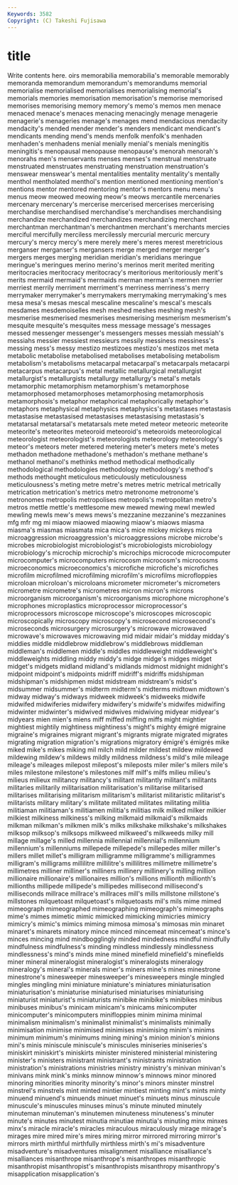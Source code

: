 ```yaml
---
Keywords: 3582 
Copyright: (C) Takeshi Fujisawa
---
```


# title

Write contents here.
oirs memorabilia memorabilia's memorable memorably memoranda memorandum memorandum's
memorandums memorial memorialise memorialised memorialises memorialising memorial's memorials memories memorisation
memorisation's memorise memorised memorises memorising memory memory's memo's memos men
menace menaced menace's menaces menacing menacingly menage menagerie menagerie's menageries
menage's menages mend mendacious mendacity mendacity's mended mender mender's menders
mendicant mendicant's mendicants mending mend's mends menfolk menfolk's menhaden menhaden's
menhadens menial menially menial's menials meningitis meningitis's menopausal menopause menopause's
menorah menorah's menorahs men's menservants menses menses's menstrual menstruate menstruated
menstruates menstruating menstruation menstruation's menswear menswear's mental mentalities mentality mentality's
mentally menthol mentholated menthol's mention mentioned mentioning mention's mentions mentor
mentored mentoring mentor's mentors menu menu's menus meow meowed meowing
meow's meows mercantile mercenaries mercenary mercenary's mercerise mercerised mercerises mercerising
merchandise merchandised merchandise's merchandises merchandising merchandize merchandized merchandizes merchandizing merchant
merchantman merchantman's merchantmen merchant's merchants mercies merciful mercifully merciless mercilessly
mercurial mercuric mercury mercury's mercy mercy's mere merely mere's meres
merest meretricious merganser merganser's mergansers merge merged merger merger's mergers
merges merging meridian meridian's meridians meringue meringue's meringues merino merino's
merinos merit merited meriting meritocracies meritocracy meritocracy's meritorious meritoriously merit's
merits mermaid mermaid's mermaids merman merman's mermen merrier merriest merrily
merriment merriment's merriness merriness's merry merrymaker merrymaker's merrymakers merrymaking merrymaking's
mes mesa mesa's mesas mescal mescaline mescaline's mescal's mescals mesdames
mesdemoiselles mesh meshed meshes meshing mesh's mesmerise mesmerised mesmerises mesmerising
mesmerism mesmerism's mesquite mesquite's mesquites mess message message's messages messed
messenger messenger's messengers messes messiah messiah's messiahs messier messiest messieurs
messily messiness messiness's messing mess's messy mestizo mestizoes mestizo's mestizos
met meta metabolic metabolise metabolised metabolises metabolising metabolism metabolism's metabolisms
metacarpal metacarpal's metacarpals metacarpi metacarpus metacarpus's metal metallic metallurgical metallurgist
metallurgist's metallurgists metallurgy metallurgy's metal's metals metamorphic metamorphism metamorphism's metamorphose
metamorphosed metamorphoses metamorphosing metamorphosis metamorphosis's metaphor metaphorical metaphorically metaphor's metaphors
metaphysical metaphysics metaphysics's metastases metastasis metastasise metastasised metastasises metastasising metastasis's
metatarsal metatarsal's metatarsals mete meted meteor meteoric meteorite meteorite's meteorites
meteoroid meteoroid's meteoroids meteorological meteorologist meteorologist's meteorologists meteorology meteorology's meteor's
meteors meter metered metering meter's meters mete's metes methadon methadone
methadone's methadon's methane methane's methanol methanol's methinks method methodical methodically
methodological methodologies methodology methodology's method's methods methought meticulous meticulously meticulousness
meticulousness's meting metre metre's metres metric metrical metrically metrication metrication's
metrics metro metronome metronome's metronomes metropolis metropolises metropolis's metropolitan metro's
metros mettle mettle's mettlesome mew mewed mewing mewl mewled mewling
mewls mew's mews mews's mezzanine mezzanine's mezzanines mfg mfr mg
mi miaow miaowed miaowing miaow's miaows miasma miasma's miasmas miasmata
mica mica's mice mickey mickeys micra microaggression microaggression's microaggressions microbe
microbe's microbes microbiologist microbiologist's microbiologists microbiology microbiology's microchip microchip's microchips
microcode microcomputer microcomputer's microcomputers microcosm microcosm's microcosms microeconomics microeconomics's microfiche
microfiche's microfiches microfilm microfilmed microfilming microfilm's microfilms microfloppies microloan microloan's
microloans micrometer micrometer's micrometers micrometre micrometre's micrometres micron micron's microns
microorganism microorganism's microorganisms microphone microphone's microphones microplastics microprocessor microprocessor's microprocessors
microscope microscope's microscopes microscopic microscopically microscopy microscopy's microsecond microsecond's microseconds
microsurgery microsurgery's microwave microwaved microwave's microwaves microwaving mid midair midair's
midday midday's middies middle middlebrow middlebrow's middlebrows middleman middleman's middlemen
middle's middles middleweight middleweight's middleweights middling middy middy's midge midge's
midges midget midget's midgets midland midland's midlands midmost midnight midnight's
midpoint midpoint's midpoints midriff midriff's midriffs midshipman midshipman's midshipmen midst
midstream midstream's midst's midsummer midsummer's midterm midterm's midterms midtown midtown's
midway midway's midways midweek midweek's midweeks midwife midwifed midwiferies midwifery
midwifery's midwife's midwifes midwifing midwinter midwinter's midwived midwives midwiving midyear
midyear's midyears mien mien's miens miff miffed miffing miffs might
mightier mightiest mightily mightiness mightiness's might's mighty émigré migraine migraine's
migraines migrant migrant's migrants migrate migrated migrates migrating migration migration's
migrations migratory émigré's émigrés mike miked mike's mikes miking mil
milch mild milder mildest mildew mildewed mildewing mildew's mildews mildly
mildness mildness's mild's mile mileage mileage's mileages milepost milepost's mileposts
miler miler's milers mile's miles milestone milestone's milestones milf milf's
milfs milieu milieu's milieus milieux militancy militancy's militant militantly militant's
militants militaries militarily militarisation militarisation's militarise militarised militarises militarising militarism
militarism's militarist militaristic militarist's militarists military military's militate militated militates
militating militia militiaman militiaman's militiamen militia's militias milk milked milker
milkier milkiest milkiness milkiness's milking milkmaid milkmaid's milkmaids milkman milkman's
milkmen milk's milks milkshake milkshake's milkshakes milksop milksop's milksops milkweed
milkweed's milkweeds milky mill millage millage's milled millennia millennial millennial's
millennium millennium's millenniums millepede millepede's millepedes miller miller's millers millet
millet's milligram milligramme milligramme's milligrammes milligram's milligrams millilitre millilitre's millilitres
millimetre millimetre's millimetres milliner milliner's milliners millinery millinery's milling million
millionaire millionaire's millionaires million's millions millionth millionth's millionths millipede millipede's
millipedes millisecond millisecond's milliseconds millrace millrace's millraces mill's mills millstone
millstone's millstones milquetoast milquetoast's milquetoasts mil's mils mime mimed mimeograph
mimeographed mimeographing mimeograph's mimeographs mime's mimes mimetic mimic mimicked mimicking
mimicries mimicry mimicry's mimic's mimics miming mimosa mimosa's mimosas min
minaret minaret's minarets minatory mince minced mincemeat mincemeat's mince's minces
mincing mind mindbogglingly minded mindedness mindful mindfully mindfulness mindfulness's minding
mindless mindlessly mindlessness mindlessness's mind's minds mine mined minefield minefield's
minefields miner mineral mineralogist mineralogist's mineralogists mineralogy mineralogy's mineral's minerals
miner's miners mine's mines minestrone minestrone's minesweeper minesweeper's minesweepers mingle
mingled mingles mingling mini miniature miniature's miniatures miniaturisation miniaturisation's miniaturise
miniaturised miniaturises miniaturising miniaturist miniaturist's miniaturists minibike minibike's minibikes minibus
minibuses minibus's minicam minicam's minicams minicomputer minicomputer's minicomputers minifloppies minim
minima minimal minimalism minimalism's minimalist minimalist's minimalists minimally minimisation minimise
minimised minimises minimising minim's minims minimum minimum's minimums mining mining's
minion minion's minions mini's minis miniscule miniscule's miniscules miniseries miniseries's
miniskirt miniskirt's miniskirts minister ministered ministerial ministering minister's ministers ministrant
ministrant's ministrants ministration ministration's ministrations ministries ministry ministry's minivan minivan's
minivans mink mink's minks minnow minnow's minnows minor minored minoring
minorities minority minority's minor's minors minster minstrel minstrel's minstrels mint
minted mintier mintiest minting mint's mints minty minuend minuend's minuends
minuet minuet's minuets minus minuscule minuscule's minuscules minuses minus's minute
minuted minutely minuteman minuteman's minutemen minuteness minuteness's minuter minute's minutes
minutest minutia minutiae minutia's minuting minx minxes minx's miracle miracle's
miracles miraculous miraculously mirage mirage's mirages mire mired mire's mires
miring mirror mirrored mirroring mirror's mirrors mirth mirthful mirthfully mirthless
mirth's mi's misadventure misadventure's misadventures misalignment misalliance misalliance's misalliances misanthrope
misanthrope's misanthropes misanthropic misanthropist misanthropist's misanthropists misanthropy misanthropy's misapplication misapplication's
